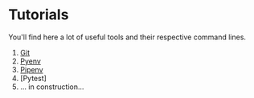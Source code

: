 # Tutorials
You'll find here a lot of useful tools and their respective command lines.  
1. [Git](https://github.com/marcosranes/Tutorials/blob/master/Git.md)
2. [Pyenv](https://github.com/marcosranes/Tutorials/blob/master/Pyenv.md)
3. [Pipenv](https://github.com/marcosranes/Tutorials/blob/master/Pipenv.md)
4. [Pytest]
5. ... in construction...
